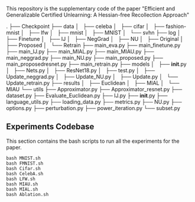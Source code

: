 This repository is the supplementary code of the paper "Efficient and Generalizable Certified Unlearning: A Hessian-free Recollection Approach"

.
├── Checkpoint
├── data
│   ├── celeba
│   ├── cifar
│   ├── fashion-mnist
│   ├── lfw
│   ├── mnist
│   ├── MNIST
│   └── svhn
├── log
│   ├── Finetune
│   ├── IJ
│   ├── NegGrad
│   ├── NU
│   ├── Original
│   ├── Proposed
│   └── Retrain
├── main_eva.py
├── main_finetune.py
├── main_IJ.py
├── main_MIAL.py
├── main_MIAU.py
├── main_neggrad.py
├── main_NU.py
├── main_proposed.py
├── main_proposedresnet.py
├── main_retrain.py
├── models
│   ├── __init__.py
│   ├── Nets.py
│   ├── ResNet18.py
│   ├── test.py
│   ├── Update_neggrad.py
│   ├── Update_NU.py
│   ├── Update.py
│   └── Update_retrain.py
├── results
│   ├── Euclidean
│   ├── MIAL
│   └── MIAU
└── utils
    ├── Approximator.py
    ├── Approximator_resnet.py
    ├── dataset.py
    ├── Evaluate_Euclidean.py
    ├── IJ.py
    ├── __init__.py
    ├── language_utils.py
    ├── loading_data.py
    ├── metrics.py
    ├── NU.py
    ├── options.py
    ├── perturbation.py
    ├── power_iteration.py
    └── subset.py


## Experiments Codebase
This section contains the bash scripts to run all the experiments for the paper.

    bash MNIST.sh
    bash FMNIST.sh
    bash Cifar.sh
    bash CelebA.sh
    bash LFW.sh
    bash MIAU.sh
    bash MIAL.sh
    bash Ablation.sh
